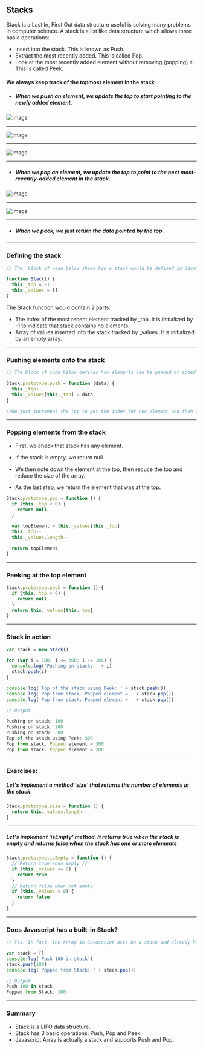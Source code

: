 ## Stacks

Stack is a Last In, First Out data structure useful is solving many problems in computer science. A stack is a list like data structure which allows three basic operations:

- Insert into the stack. This is known as Push.
- Extract the most recently added. This is called Pop.
- Look at the most recently added element without removing (popping) it. This is called Peek.

#### We always keep track of the topmost element in the stack

- ##### When we push an element, we update the top to start pointing to the newly added element.

![image](https://user-images.githubusercontent.com/42731246/164775898-2c2161d4-17b2-44c7-931c-c9c912501dc7.png)

---

![image](https://user-images.githubusercontent.com/42731246/164775967-7992cc06-40e5-4888-a861-1f148f02d955.png)

---

![image](https://user-images.githubusercontent.com/42731246/164776000-ed8ba93c-16c1-4a06-b421-677c2e2251d2.png)

---

- ##### When we pop an element, we update the top to point to the next most-recently-added element in the stack.

![image](https://user-images.githubusercontent.com/42731246/164776024-f8fe3cb1-06b8-47fd-9033-362dc238b01c.png)

---

![image](https://user-images.githubusercontent.com/42731246/164776049-57ced8f1-4ec8-42cb-9bc4-a47e4a8f14c2.png)

---

- ##### When we peek, we just return the data pointed by the top.

---

### Defining the stack

```js
// The  block of code below shows how a stack would be defined in JavaScript:

function Stack() {
  this._top = -1
  this._values = []
}
```

The Stack function would contain 2 parts:

- The index of the most recent element tracked by \_top. It is initialized by -1 to indicate that stack contains no elements.
- Array of values inserted into the stack tracked by \_values. It is initialized by an empty array.

---

### Pushing elements onto the stack

```js
// The block of code below defines how elements can be pushed or added to the stack.

Stack.prototype.push = function (data) {
  this._top++
  this._values[this._top] = data
}

//We just increment the top to get the index for new element and then insert the data. Top is automatically pointing to the top-most element in the stack.
```

---

### Popping elements from the stack

- First, we check that stack has any element.

- If the stack is empty, we return null.

- We then note down the element at the top, then reduce the top and reduce the size of the array.

- As the last step, we return the element that was at the top.

```js
Stack.prototype.pop = function () {
  if (this._top < 0) {
    return null
  }

  var topElement = this._values[this._top]
  this._top--
  this._values.length--

  return topElement
}
```

---

### Peeking at the top element

```js
Stack.prototype.peek = function () {
  if (this._top < 0) {
    return null
  }
  return this._values[this._top]
}
```

---

### Stack in action

```js
var stack = new Stack()

for (var i = 100; i <= 300; i += 100) {
  console.log('Pushing on stack: ' + i)
  stack.push(i)
}

console.log('Top of the stack using Peek: ' + stack.peek())
console.log('Pop from stack. Popped element = ' + stack.pop())
console.log('Pop from stack. Popped element = ' + stack.pop())

// Output

Pushing on stack: 100
Pushing on stack: 200
Pushing on stack: 300
Top of the stack using Peek: 300
Pop from stack. Popped element = 300
Pop from stack. Popped element = 200


```

---

### Exercises:

##### Let's implement a method 'size' that returns the number of elements in the stack.

```js
Stack.prototype.size = function () {
  return this._values.length
}
```

---

##### Let's implement 'isEmpty' method. It returns true when the stack is empty and returns false when the stack has one or more elements

```js
Stack.prototype.isEmpty = function () {
  // Return true when empty //
  if (this._values <= 0) {
    return true
  }
  // Return false when not empty
  if (this._values > 0) {
    return false
  }
}
```

---

### Does Javascript has a built-in Stack?

```js
// Yes. In fact, the Array in Javascript acts as a stack and already has the appropriate methods to use it like a stack. Look at the  code below:

var stack = []
console.log('Push 100 in stack')
stack.push(100)
console.log('Popped from Stack: ' + stack.pop())

// Output
Push 100 in stack
Popped from Stack: 100
```

---

### Summary

- Stack is a LIFO data structure.
- Stack has 3 basic operations: Push, Pop and Peek.
- Javascript Array is actually a stack and supports Push and Pop.
